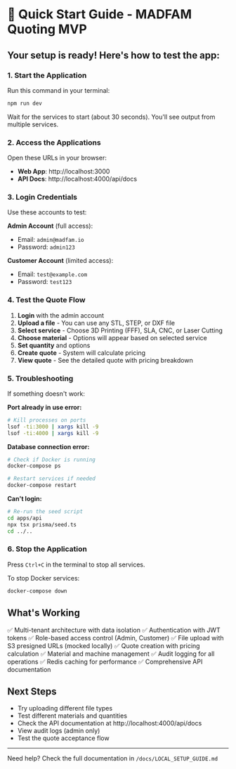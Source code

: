 # 🚀 Quick Start Guide - MADFAM Quoting MVP

## Your setup is ready! Here's how to test the app:

### 1. Start the Application

Run this command in your terminal:

```bash
npm run dev
```

Wait for the services to start (about 30 seconds). You'll see output from multiple services.

### 2. Access the Applications

Open these URLs in your browser:

- **Web App**: http://localhost:3000
- **API Docs**: http://localhost:4000/api/docs

### 3. Login Credentials

Use these accounts to test:

**Admin Account** (full access):

- Email: `admin@madfam.io`
- Password: `admin123`

**Customer Account** (limited access):

- Email: `test@example.com`
- Password: `test123`

### 4. Test the Quote Flow

1. **Login** with the admin account
2. **Upload a file** - You can use any STL, STEP, or DXF file
3. **Select service** - Choose 3D Printing (FFF), SLA, CNC, or Laser Cutting
4. **Choose material** - Options will appear based on selected service
5. **Set quantity** and options
6. **Create quote** - System will calculate pricing
7. **View quote** - See the detailed quote with pricing breakdown

### 5. Troubleshooting

If something doesn't work:

**Port already in use error:**

```bash
# Kill processes on ports
lsof -ti:3000 | xargs kill -9
lsof -ti:4000 | xargs kill -9
```

**Database connection error:**

```bash
# Check if Docker is running
docker-compose ps

# Restart services if needed
docker-compose restart
```

**Can't login:**

```bash
# Re-run the seed script
cd apps/api
npx tsx prisma/seed.ts
cd ../..
```

### 6. Stop the Application

Press `Ctrl+C` in the terminal to stop all services.

To stop Docker services:

```bash
docker-compose down
```

## What's Working

✅ Multi-tenant architecture with data isolation
✅ Authentication with JWT tokens
✅ Role-based access control (Admin, Customer)
✅ File upload with S3 presigned URLs (mocked locally)
✅ Quote creation with pricing calculation
✅ Material and machine management
✅ Audit logging for all operations
✅ Redis caching for performance
✅ Comprehensive API documentation

## Next Steps

- Try uploading different file types
- Test different materials and quantities
- Check the API documentation at http://localhost:4000/api/docs
- View audit logs (admin only)
- Test the quote acceptance flow

---

Need help? Check the full documentation in `/docs/LOCAL_SETUP_GUIDE.md`
